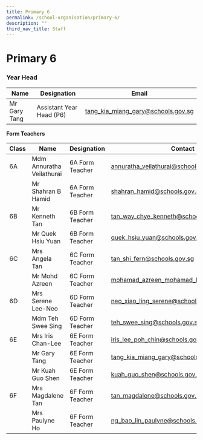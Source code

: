```yaml
---
title: Primary 6
permalink: /school-organisation/primary-6/
description: ""
third_nav_title: Staff
---
```



# **Primary 6**

### Year Head

|Name|	Designation|	Email|
|----|----|----|
|Mr Gary Tang	|Assistant Year Head (P6)|	tang_kia_miang_gary@schools.gov.sg|

**Form Teachers**

| Class | Name | Designation | Contact | 
| -------- | -------- | -------- |-------- |
|6A|	Mdm Annuratha Veilathurai	|6A Form Teacher	|annuratha_veilathurai@schools.gov.sg|
||Mr Shahran B Hamid|	6A Form Teacher|	shahran_hamid@schools.gov.sg|
|6B	|Mr Kenneth Tan|	6B Form Teacher|	tan_way_chye_kenneth@schools.gov.sg|
||Mr Quek Hsiu Yuan|	6B Form Teacher	|quek_hsiu_yuan@schools.gov.sg|
|6C	|Mrs Angela Tan|	6C Form Teacher	|tan_shi_fern@schools.gov.sg|
||Mr Mohd Azreen|	6C Form Teacher	|mohamad_azreen_mohamad_kus@schools.gov.sg|
|6D	|Mrs Serene Lee-Neo|	6D Form Teacher	|neo_xiao_ling_serene@schools.gov.sg|
||Mdm Teh Swee Sing|	6D Form Teacher	|teh_swee_sing@schools.gov.sg|
|6E|	Mrs Iris Chan-Lee|	6E Form Teacher	|iris_lee_poh_chin@schools.gov.sg|
||Mr Gary Tang	|6E Form Teacher	|tang_kia_miang_gary@schools.gov.sg|
||Mr Kuah Guo Shen	|6E Form Teacher	|kuah_guo_shen@schools.gov.sg|
|6F	|Mrs Magdalene Tan|	6F Form Teacher	|tan_magdalene@schools.gov.sg|
||Mrs Paulyne Ho|	6F Form Teacher	|ng_bao_lin_paulyne@schools.gov.sg|
